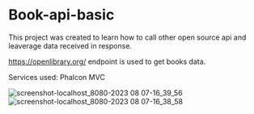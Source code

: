 # Book-api-basic

This project was created to learn how to call other open source api and leaverage data received in response.

https://openlibrary.org/ endpoint is used to get books data.

Services used:
Phalcon MVC

![screenshot-localhost_8080-2023 08 07-16_39_56](https://github.com/Akanksha-cedcoss/Book-api-basic/assets/98630812/8d9b8b1f-d8cd-4b10-a1fb-6c7afee56f87)
![screenshot-localhost_8080-2023 08 07-16_38_58](https://github.com/Akanksha-cedcoss/Book-api-basic/assets/98630812/ec88d8a8-025d-40d0-b191-4623bc7f2516)

